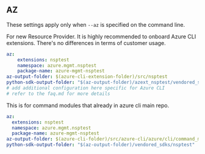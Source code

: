 ## AZ

These settings apply only when `--az` is specified on the command line.

For new Resource Provider. It is highly recommended to onboard Azure CLI extensions. There's no differences in terms of customer usage. 

``` yaml $(az) && $(target-mode) != 'core'
az:
    extensions: nsptest
    namespace: azure.mgmt.nsptest
    package-name: azure-mgmt-nsptest
az-output-folder: $(azure-cli-extension-folder)/src/nsptest
python-sdk-output-folder: "$(az-output-folder)/azext_nsptest/vendored_sdks/nsptest"
# add additional configuration here specific for Azure CLI
# refer to the faq.md for more details
```



This is for command modules that already in azure cli main repo. 
``` yaml $(az) && $(target-mode) == 'core'
az:
  extensions: nsptest
  namespace: azure.mgmt.nsptest
  package-name: azure-mgmt-nsptest
az-output-folder: $(azure-cli-folder)/src/azure-cli/azure/cli/command_modules/nsptest
python-sdk-output-folder: "$(az-output-folder)/vendored_sdks/nsptest"
``` 